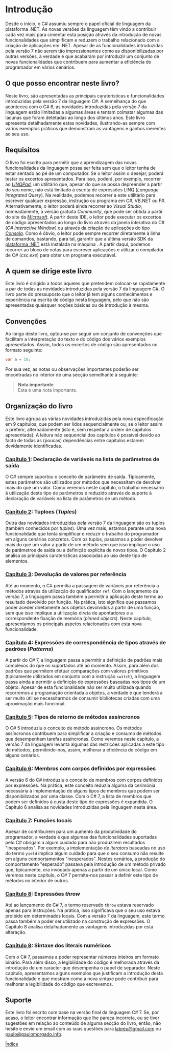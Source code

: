 # Introdução

Desde o início, o C# assumiu sempre o papel oficial de linguagem da plataforma .NET. As novas versões da linguagem têm vindo a contribuir cada vez mais para cimentar esta posição através da introdução de novas funcionalidades que simplificam e reduzem o trabalho relacionado com a criação de aplicações em .NET. Apesar de as funcionalidades introduzidas pela versão 7 não serem tão impressionantes como as disponibilizadas por outras versões, a verdade é que acabaram por introduzir um conjunto de novas funcionalidades que contribuem para aumentar a eficiência do programador em vários cenários.


## O que posso encontrar neste livro?

Neste livro, são apresentadas as principais caraterísticas e funcionalidades introduzidas pela versão 7 da linguagem C#. À semelhança do que aconteceu com o C# 6, as novidades introduzidas pela versão 7 da linguagem estão limitadas a algumas áreas e tentam colmatar algumas das lacunas que foram detetadas ao longo dos últimos anos. 
Este livro apresenta detalhadamente estas novidades, ilustrando-as sempre com vários exemplos práticos que demonstram as vantagens e ganhos inerentes ao seu uso.


## Requisitos

O livro foi escrito para permitir que a aprendizagem das novas funcionalidades da linguagem possa ser feita sem que o leitor tenha de estar sentado ao pé de um computador. Se o leitor assim o desejar, poderá testar os excertos apresentados. Para isso, poderá, por exemplo, recorrer ao [*LINQPad*](https://www.linqpad.net/), um utilitário que, apesar do que se possa depreender a partir do seu nome, não está limitado à escrita de expressões LINQ (*Language Integrated Query*). Na realidade, podemos recorrer a este utilitário para escrever qualquer expressão, instrução ou programa em C#, VB.NET ou F#.
Alternativamente, o leitor poderá ainda recorrer ao *Visual Studio*, nomeadamente, à versão gratuita *Community*, que pode ser obtida a partir do site da [*Microsoft*](https://www.visualstudio.com/downloads/). A partir deste IDE, o leitor pode executar os excertos de código apresentados ao longo do livro através da janela interativa do C# (*C# Interactive Window*) ou através da criação de aplicações do tipo [*Consola*](https://msdn.microsoft.com/library/0wc2kk78.aspx). 
Como é óbvio, o leitor pode sempre recorrer diretamente à linha de comandos, bastando, para tal, garantir que a última versão SDK da [plataforma .NET](https://www.microsoft.com/en-us/download/details.aspx?id=55168) está instalada na máquina . A partir daqui, podemos recorrer ao bloco de notas para escrever aplicações e utilizar o compilador de C# (*csc.exe*) para obter um programa executável.


## A quem se dirige este livro

Este livro é dirigido a todos aqueles que pretendem colocar-se rapidamente a par de todas as novidades introduzidas pela versão 7 da linguagem C#. O livro parte do pressuposto que o leitor já tem alguns conhecimentos e experiência na escrita de código nesta linguagem, pelo que não são apresentadas quaisquer noções básicas ou de introdução à mesma.


## Convenções

Ao longo deste livro, optou-se por seguir um conjunto de convenções que facilitam a interpretação do texto e do código dos vários exemplos apresentados. Assim, todos os excertos de código são apresentados no formato seguinte:

```cs
var a = 10;
```

Por sua vez, as notas ou observações importantes poderão ser encontradas no interior de uma secção semelhante à seguinte:

> **Nota importante**<br>
> Esta é uma nota importante.<br>


## Organização do livro

Este livro agrupa as várias novidades introduzidas pela nova especificação em 9 capítulos, que podem ser lidos sequencialmente ou, se o leitor assim o preferir, alternadamente (isto é, sem respeitar a ordem de capítulos apresentada). A leitura não sequencial dos capítulos é possível devido ao facto de todas as (poucas) dependências entre capítulos estarem devidamente identificadas.


### [Capítulo 1](1-out.md): Declaração de variáveis na lista de parâmetros de saída

O C# sempre suportou o conceito de parâmetro de saída. Tipicamente, estes parâmetros são utilizados por métodos que necessitam de devolver mais do que um valor. Como veremos neste capítulo, o trabalho necessário à utilização deste tipo de parâmetros é reduzido através do suporte à declaração de variáveis na lista de parâmetros de um método.


### [Capítulo 2](2-tuplos.md): Tuploes (*Tuples*)

Outra das novidades introduzidas pela versão 7 da linguagem são os tuplos (também conhecidos por *tuples*). Uma vez mais, estamos perante uma nova funcionalidade que tenta simplificar e reduzir o trabalho do programador em alguns cenários concretos. Com os tuplos, passamos a poder devolver mais do que um valor a partir de um método sem que isso implique o uso de parâmetros de saída ou a definição explícita de novos tipos. O Capítulo 2 analisa as principais caraterísticas associadas ao uso deste tipo de elementos.


### [Capítulo 3](3-refs.md): Devolução de valores por referência

Até ao momento, o C# permitia a passagem de variáveis por referência a métodos através da utilização do qualificador `ref`. Com o lançamento da versão 7, a linguagem passa também a permitir a aplicação deste termo ao resultado devolvido por função. Na prática, isto significa que passamos poder aceder diretamente aos objetos devolvidos a partir de uma função, sem que isso implique a utilização direta de apontadores e a correspondente fixação de memória (*pinned objects*). Neste capítulo, apresentamos os principais aspetos relacionados com esta nova funcionalidade.


### [Capítulo 4](4-patterns.md): Expressões de correspondência de tipos através de padrões (*Patterns*)

A partir do C# 7, a linguagem passa a permitir a definição de padrões mais complexos do que os suportados até ao momento. Assim, para além dos padrões que permitem efetuar comparações com valores primitivos (tipicamente utilizados em conjunto com a instrução `switch`), a linguagem passa ainda a permitir a definição de expressões baseadas nos tipos de um objeto. Apesar de esta funcionalidade não ser muito utilizada quando recorremos a programação orientada a objetos, a verdade é que tenderá a ser muito útil se necessitarmos de consumir bibliotecas criadas com uma aproximação mais funcional.


### [Capítulo 5](5-asyncreturns.md): Tipos de retorno de métodos assíncronos

O C# 5 introduziu o conceito de método assíncrono. Os métodos assíncronos contribuem para simplificar a criação e consumo de métodos que desempenham tarefas assíncronas. Como veremos neste capítulo, a versão 7 da linguagem levanta algumas das restrições aplicadas a este tipo de métodos, permitindo-nos, assim, melhorar a eficiência do código em alguns cenários.


### [Capítulo 6](6-expressionbodied.md): Membros com corpos definidos por expressões

A versão 6 do C# introduziu o conceito de membros com corpos definidos por expressões. Na prática, este conceito reduzia alguma da cerimónia necessária à implementação de alguns tipos de membros que podem ser disponibilizados por uma classe. Com o C# 7, a lista de membros que podem ser definidos à custa deste tipo de expressões é expandida. O Capítulo 6 analisa as novidades introduzidas pela linguagem nesta área.


### [Capítulo 7](7-localfunctions.md): Funções locais

Apesar de contribuírem para um aumento da produtividade do programador, a verdade é que algumas das funcionalidades suportadas pelo C# obrigam a algum cuidado para não produzirem resultados "inesperados". Por exemplo, a implementação de *iterators* baseadas no uso do termo `yield` implica algum cuidado para que o seu consumo não resulte em alguns comportamentos "inesperados". Nestes cenários, a produção do comportamento "esperado" passava pela introdução de um método privado que, tipicamente, era invocado apenas a partir de um único local. Como veremos neste capítulo, o C# 7 permite-nos passar a definir este tipo de métodos no interior de outros.


### [Capítulo 8](8-throwexpressions.md): Expressões *throw*

Até ao lançamento do C# 7, o termo reservado `throw` estava reservado apenas para instruções. Na prática, isso significava que o seu uso estava proibido em determinados locais. Com a versão 7 da linguagem, este termo passa também a poder ser utilizado na construção de expressões. O Capítulo 8 analisa detalhadamente as vantagens introduzidas por esta alteração.


### [Capítulo 9](numericliteralsSyntax.md): Sintaxe dos literais numéricos

Com o C# 7, passamos a poder representar números inteiros em formato binário. Para além disso, a legibilidade do código é melhorada através da introdução de um carácter que desempenha o papel de separador. Neste capítulo, apresentamos alguns exemplos que justificam a introdução desta funcionalidade e que mostram como a nova sintaxe pode contribuir para melhorar a legibilidade do código que escrevemos.


## Suporte

Este livro foi escrito com base na versão final da linguagem C# 7. Se, por acaso, o leitor encontrar informação que lhe pareça incorreta, ou se tiver sugestões em relação ao conteúdo de alguma secção do livro, então, não hesite e envie um email com as suas questões para labreu@gmail.com ou paulo@paulomorgado.info.

[Índice](index.md)